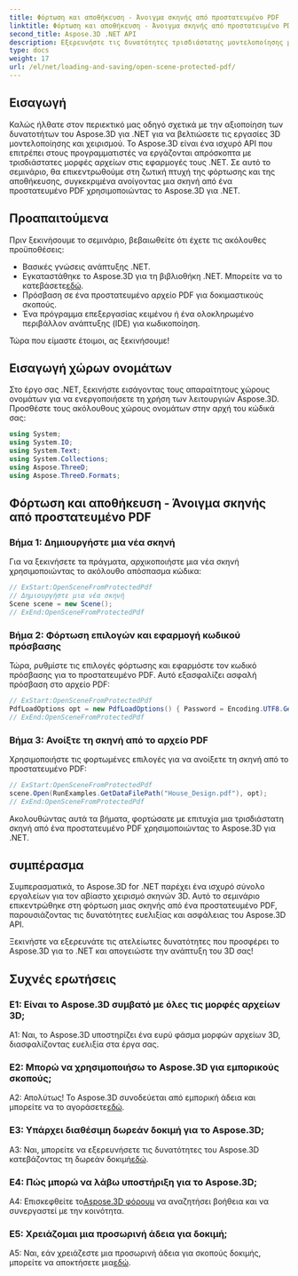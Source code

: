 ```yaml
---
title: Φόρτωση και αποθήκευση - Άνοιγμα σκηνής από προστατευμένο PDF
linktitle: Φόρτωση και αποθήκευση - Άνοιγμα σκηνής από προστατευμένο PDF
second_title: Aspose.3D .NET API
description: Εξερευνήστε τις δυνατότητες τρισδιάστατης μοντελοποίησης με το Aspose.3D για .NET. Μάθετε να ανοίγετε σκηνές από προστατευμένα PDF στον αναλυτικό οδηγό μας.
type: docs
weight: 17
url: /el/net/loading-and-saving/open-scene-protected-pdf/
---
```

## Εισαγωγή

Καλώς ήλθατε στον περιεκτικό μας οδηγό σχετικά με την αξιοποίηση των δυνατοτήτων του Aspose.3D για .NET για να βελτιώσετε τις εργασίες 3D μοντελοποίησης και χειρισμού. Το Aspose.3D είναι ένα ισχυρό API που επιτρέπει στους προγραμματιστές να εργάζονται απρόσκοπτα με τρισδιάστατες μορφές αρχείων στις εφαρμογές τους .NET. Σε αυτό το σεμινάριο, θα επικεντρωθούμε στη ζωτική πτυχή της φόρτωσης και της αποθήκευσης, συγκεκριμένα ανοίγοντας μια σκηνή από ένα προστατευμένο PDF χρησιμοποιώντας το Aspose.3D για .NET.

## Προαπαιτούμενα

Πριν ξεκινήσουμε το σεμινάριο, βεβαιωθείτε ότι έχετε τις ακόλουθες προϋποθέσεις:

- Βασικές γνώσεις ανάπτυξης .NET.
-  Εγκαταστάθηκε το Aspose.3D για τη βιβλιοθήκη .NET. Μπορείτε να το κατεβάσετε[εδώ](https://releases.aspose.com/3d/net/).
- Πρόσβαση σε ένα προστατευμένο αρχείο PDF για δοκιμαστικούς σκοπούς.
- Ένα πρόγραμμα επεξεργασίας κειμένου ή ένα ολοκληρωμένο περιβάλλον ανάπτυξης (IDE) για κωδικοποίηση.

Τώρα που είμαστε έτοιμοι, ας ξεκινήσουμε!

## Εισαγωγή χώρων ονομάτων

Στο έργο σας .NET, ξεκινήστε εισάγοντας τους απαραίτητους χώρους ονομάτων για να ενεργοποιήσετε τη χρήση των λειτουργιών Aspose.3D. Προσθέστε τους ακόλουθους χώρους ονομάτων στην αρχή του κώδικά σας:

```csharp
using System;
using System.IO;
using System.Text;
using System.Collections;
using Aspose.ThreeD;
using Aspose.ThreeD.Formats;
```

## Φόρτωση και αποθήκευση - Άνοιγμα σκηνής από προστατευμένο PDF

### Βήμα 1: Δημιουργήστε μια νέα σκηνή

Για να ξεκινήσετε τα πράγματα, αρχικοποιήστε μια νέα σκηνή χρησιμοποιώντας το ακόλουθο απόσπασμα κώδικα:

```csharp
// ExStart:OpenSceneFromProtectedPdf
// Δημιουργήστε μια νέα σκηνή
Scene scene = new Scene();
// ExEnd:OpenSceneFromProtectedPdf
```

### Βήμα 2: Φόρτωση επιλογών και εφαρμογή κωδικού πρόσβασης

Τώρα, ρυθμίστε τις επιλογές φόρτωσης και εφαρμόστε τον κωδικό πρόσβασης για το προστατευμένο PDF. Αυτό εξασφαλίζει ασφαλή πρόσβαση στο αρχείο PDF:

```csharp
// ExStart:OpenSceneFromProtectedPdf
PdfLoadOptions opt = new PdfLoadOptions() { Password = Encoding.UTF8.GetBytes("password") };
// ExEnd:OpenSceneFromProtectedPdf
```

### Βήμα 3: Ανοίξτε τη σκηνή από το αρχείο PDF

Χρησιμοποιήστε τις φορτωμένες επιλογές για να ανοίξετε τη σκηνή από το προστατευμένο PDF:

```csharp
// ExStart:OpenSceneFromProtectedPdf
scene.Open(RunExamples.GetDataFilePath("House_Design.pdf"), opt);
// ExEnd:OpenSceneFromProtectedPdf
```

Ακολουθώντας αυτά τα βήματα, φορτώσατε με επιτυχία μια τρισδιάστατη σκηνή από ένα προστατευμένο PDF χρησιμοποιώντας το Aspose.3D για .NET.

## συμπέρασμα

Συμπερασματικά, το Aspose.3D for .NET παρέχει ένα ισχυρό σύνολο εργαλείων για τον αβίαστο χειρισμό σκηνών 3D. Αυτό το σεμινάριο επικεντρώθηκε στη φόρτωση μιας σκηνής από ένα προστατευμένο PDF, παρουσιάζοντας τις δυνατότητες ευελιξίας και ασφάλειας του Aspose.3D API.

Ξεκινήστε να εξερευνάτε τις ατελείωτες δυνατότητες που προσφέρει το Aspose.3D για το .NET και απογειώστε την ανάπτυξη του 3D σας!

## Συχνές ερωτήσεις

### Ε1: Είναι το Aspose.3D συμβατό με όλες τις μορφές αρχείων 3D;

A1: Ναι, το Aspose.3D υποστηρίζει ένα ευρύ φάσμα μορφών αρχείων 3D, διασφαλίζοντας ευελιξία στα έργα σας.

### Ε2: Μπορώ να χρησιμοποιήσω το Aspose.3D για εμπορικούς σκοπούς;

 Α2: Απολύτως! Το Aspose.3D συνοδεύεται από εμπορική άδεια και μπορείτε να το αγοράσετε[εδώ](https://purchase.aspose.com/buy).

### Ε3: Υπάρχει διαθέσιμη δωρεάν δοκιμή για το Aspose.3D;

 A3: Ναι, μπορείτε να εξερευνήσετε τις δυνατότητες του Aspose.3D κατεβάζοντας τη δωρεάν δοκιμή[εδώ](https://releases.aspose.com/).

### Ε4: Πώς μπορώ να λάβω υποστήριξη για το Aspose.3D;

 A4: Επισκεφθείτε το[Aspose.3D φόρουμ](https://forum.aspose.com/c/3d/18) να αναζητήσει βοήθεια και να συνεργαστεί με την κοινότητα.

### Ε5: Χρειάζομαι μια προσωρινή άδεια για δοκιμή;

 A5: Ναι, εάν χρειάζεστε μια προσωρινή άδεια για σκοπούς δοκιμής, μπορείτε να αποκτήσετε μια[εδώ](https://purchase.aspose.com/temporary-license/).